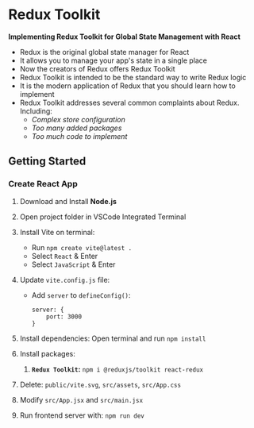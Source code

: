 # Redux Toolkit

**Implementing Redux Toolkit for Global State Management with React**

- Redux is the original global state manager for React
- It allows you to manage your app's state in a single place
- Now the creators of Redux offers Redux Toolkit
- Redux Toolkit is intended to be the standard way to write Redux logic 
- It is the modern application of Redux that you should learn how to implement
- Redux Toolkit addresses several common complaints about Redux. Including:
    - *Complex store configuration*
    - *Too many added packages*
    - *Too much code to implement*

## Getting Started 

### Create React App

1. Download and Install **Node.js**
2. Open project folder in VSCode Integrated Terminal

3. Install Vite on terminal:
    - Run `npm create vite@latest .`
    - Select `React` & Enter
    - Select `JavaScript` & Enter

4. Update `vite.config.js` file:
    - Add `server` to `defineConfig()`:
        ```
        server: { 
            port: 3000
        }
        ```
        
5. Install dependencies: Open terminal and run `npm install`

6. Install packages:
    1.  **`Redux Toolkit`:** `npm i @reduxjs/toolkit react-redux` 

7. Delete: `public/vite.svg`, `src/assets`, `src/App.css`
8. Modify `src/App.jsx` and `src/main.jsx`
9. Run frontend server with: `npm run dev`
